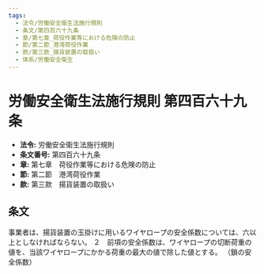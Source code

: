 ```yaml
---
tags:
  - 法令/労働安全衛生法施行規則
  - 条文/第四百六十九条
  - 章/第七章_荷役作業等における危険の防止
  - 節/第二節_港湾荷役作業
  - 款/第三款_揚貨装置の取扱い
  - 体系/労働安全衛生
---
```

# 労働安全衛生法施行規則 第四百六十九条

- **法令:** 労働安全衛生法施行規則
- **条文番号:** 第四百六十九条
- **章:** 第七章　荷役作業等における危険の防止
- **節:** 第二節　港湾荷役作業
- **款:** 第三款　揚貨装置の取扱い

## 条文
事業者は、揚貨装置の玉掛けに用いるワイヤロープの安全係数については、六以上としなければならない。
２　前項の安全係数は、ワイヤロープの切断荷重の値を、当該ワイヤロープにかかる荷重の最大の値で除した値とする。
（鎖の安全係数）

